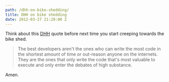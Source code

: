 ```yaml
---
path: /dhh-on-bike-shedding/
title: DHH on bike shedding
date: 2012-03-27 21:29:00 Z
---
```


Think about this [DHH](https://david.heinemeierhansson.com/posts/44-rookies-in-the-bike-shed) quote before next time you start creeping towards the bike shed.

> The best developers aren't the ones who can write the most code in the shortest amount of time or out-reason anyone on the internets. They are the ones that only write the code that's most valuable to execute and only enter the debates of high substance.

Amen.
